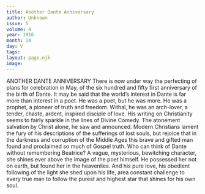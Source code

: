 ```yaml
---
title: Another Dante Anniversary
author: Unknown
issue: 5
volume: 4
year: 1916
month: 14
day: V
tags:
layout: page.njk
image:
---
```

ANOTHER DANTE ANNIVERSARY       There is now under way the perfecting of plans for celebration in May, of the six hundred and fifty first anniversary of the birth of Dante. It may be said that the world’s interest in Dante is far more than interest in a poet. He was a poet, but he was more. He was a prophet, a pioneer of truth and freedom. Withal, he was an arch-lover, a tender, chaste, ardent, inspired disciple of love.       His writing on Christianity seems to fairly sparkle in the lines of Divine Comedy. The atonement salvation by Christ alone, he saw and announced. Modern Christians lament the fury of his descriptions of the sufferings of lost souls, but rejoice that in the darkness and corruption of the Middle Ages this brave and gifted man found and proclaimed so much of Gospel truth.       Who can think of Dante without remembering Beatrice? A vague, mysterious, bewitching character, she shines ever above the image of the poet himself. He possessed her not on earth, but found her in the heavenlies. And his pure love, his obedient following of the light she shed upon his life, area constant challenge to every true man to follow the purest and highest star that shines for his own soul. 
